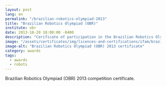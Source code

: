 ```yaml
---
layout: post
lang: en
permalink: "/brazilian-robotics-olympiad-2013"
title: "Brazilian Robotics Olympiad (OBR)"
institute: obr
date: 2013-10-20 18:00:00 -0400
description: "Cerificate of participation in the Brazilian Robotics Olympiad (OBR) 2013."
image: "/assets/certificates/img/licences-and-certifications/ifam/brazilian-robotics-olympiad-2013.jpg"
image-alt: "Brazilian Robotics Olympiad (OBR) 2013 certificate"
category: awards
tags:
  - awards
  - robots
---
```


Brazilian Robotics Olympiad (OBR) 2013 competition certificate.
